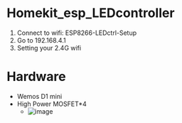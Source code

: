# Homekit_esp_LEDcontroller

1. Connect to wifi: ESP8266-LEDctrl-Setup
2. Go to 192.168.4.1
3. Setting your 2.4G wifi


# Hardware 
- Wemos D1 mini
- High Power MOSFET*4
  - ![image](https://github.com/user-attachments/assets/68c41475-4486-47cd-9493-7d5e72d7fc98)
